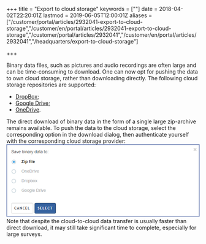 ﻿+++
title = "Export to cloud storage"
keywords = [""]
date = 2018-04-02T22:20:01Z
lastmod = 2019-06-05T12:00:01Z
aliases = ["/customer/portal/articles/2932041-export-to-cloud-storage","/customer/en/portal/articles/2932041-export-to-cloud-storage","/customer/portal/articles/2932041","/customer/en/portal/articles/2932041","/headquarters/export-to-cloud-storage"]

+++

Binary data files, such as pictures and audio recordings are often large
and can be time-consuming to download. One can now opt for pushing the
data to own cloud storage, rather than downloading directly. The
following cloud storage repositories are supported:

-  <A href="https://www.dropbox.com/">DropBox</A>;
-  <A href="https://www.google.com/drive/">Google Drive</A>;
-  <A href="https://onedrive.live.com/about/en-us/">OneDrive</A>.

The direct download of binary data in the form of a single large
zip-archive remains available. To push the data to the cloud storage,
select the corresponding option in the download dialog, then
authenticate yourself with the corresponding cloud storage provider:  
![Export to a cloud storage provider](images/866693.png)  
<span class="underline">Note</span> that despite the cloud-to-cloud data
transfer is usually faster than direct download, it may still take
significant time to complete, especially for large surveys.